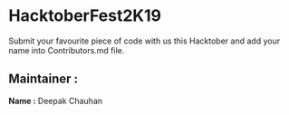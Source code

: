 # HacktoberFest2K19
Submit your favourite piece of code with us this Hacktober and add your name into Contributors.md file.

## Maintainer :
**Name :** Deepak Chauhan
